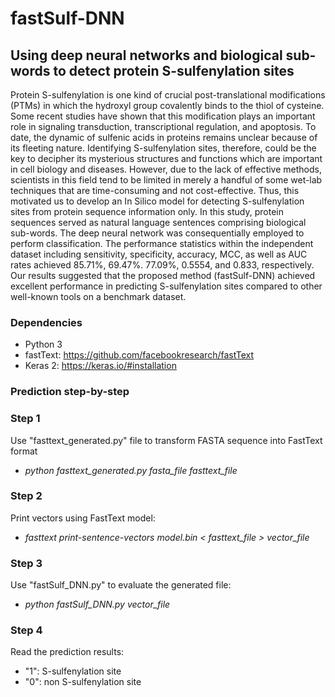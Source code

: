 # fastSulf-DNN
## Using deep neural networks and biological sub-words to detect protein S-sulfenylation sites

Protein S-sulfenylation is one kind of crucial post-translational modifications (PTMs) in which the hydroxyl group covalently binds to the thiol of cysteine. Some recent studies have shown that this modification plays an important role in signaling transduction, transcriptional regulation, and apoptosis. To date, the dynamic of sulfenic acids in proteins remains unclear because of its fleeting nature. Identifying S-sulfenylation sites, therefore, could be the key to decipher its mysterious structures and functions which are important in cell biology and diseases. However, due to the lack of effective methods, scientists in this field tend to be limited in merely a handful of some wet-lab techniques that are time-consuming and not cost-effective. Thus, this motivated us to develop an In Silico model for detecting S-sulfenylation sites from protein sequence information only. In this study, protein sequences served as natural language sentences comprising biological sub-words. The deep neural network was consequentially employed to perform classification. The performance statistics within the independent dataset including sensitivity, specificity, accuracy, MCC, as well as AUC rates achieved 85.71%, 69.47%. 77.09%, 0.5554, and 0.833, respectively. Our results suggested that the proposed method (fastSulf-DNN) achieved excellent performance in predicting S-sulfenylation sites compared to other well-known tools on a benchmark dataset.

### Dependencies
- Python 3
- fastText: https://github.com/facebookresearch/fastText
- Keras 2: https://keras.io/#installation

### Prediction step-by-step
### Step 1
Use "fasttext_generated.py" file to transform FASTA sequence into FastText format
- *python fasttext_generated.py fasta_file fasttext_file*

### Step 2
Print vectors using FastText model:
- *fasttext print-sentence-vectors model.bin < fasttext_file > vector_file*

### Step 3
Use "fastSulf_DNN.py" to evaluate the generated file:
- *python fastSulf_DNN.py vector_file*

### Step 4
Read the prediction results:
- "1": S-sulfenylation site
- "0": non S-sulfenylation site
